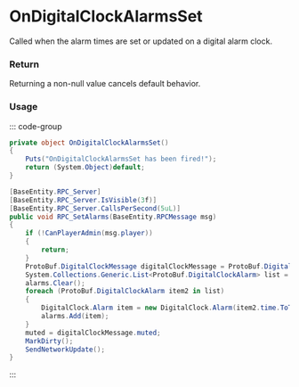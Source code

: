 <Badge type="danger" text="Carbon Compatible"/><Badge type="warning" text="Oxide Compatible"/>
# OnDigitalClockAlarmsSet
Called when the alarm times are set or updated on a digital alarm clock.
### Return
Returning a non-null value cancels default behavior.

### Usage
::: code-group
```csharp [Example]
private object OnDigitalClockAlarmsSet()
{
	Puts("OnDigitalClockAlarmsSet has been fired!");
	return (System.Object)default;
}
```
```csharp [Source — Assembly-CSharp @ DigitalClock]
[BaseEntity.RPC_Server]
[BaseEntity.RPC_Server.IsVisible(3f)]
[BaseEntity.RPC_Server.CallsPerSecond(5uL)]
public void RPC_SetAlarms(BaseEntity.RPCMessage msg)
{
	if (!CanPlayerAdmin(msg.player))
	{
		return;
	}
	ProtoBuf.DigitalClockMessage digitalClockMessage = ProtoBuf.DigitalClockMessage.Deserialize(msg.read);
	System.Collections.Generic.List<ProtoBuf.DigitalClockAlarm> list = digitalClockMessage.alarms;
	alarms.Clear();
	foreach (ProtoBuf.DigitalClockAlarm item2 in list)
	{
		DigitalClock.Alarm item = new DigitalClock.Alarm(item2.time.ToTimeSpan(), item2.active);
		alarms.Add(item);
	}
	muted = digitalClockMessage.muted;
	MarkDirty();
	SendNetworkUpdate();
}

```
:::
